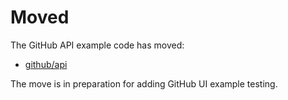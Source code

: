 # Moved

The GitHub API example code has moved:

- [github/api](./github/api)

The move is in preparation for adding GitHub UI example testing.

